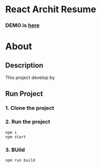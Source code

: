 # React Archit Resume     

### DEMO is [here](https://github.com/archit0306/profileJava-page/index.html)

# About 
#### 
## Description
This project develop by

## Run Project
### 1. Clone the project

### 2. Run the project
```shell
npm i
npm start
```

### 3. BUild
```shell
npm run build
```
